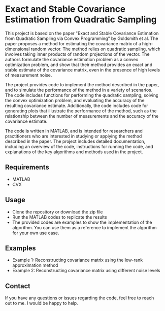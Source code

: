 # Exact and Stable Covariance Estimation from Quadratic Sampling
This project is based on the paper "Exact and Stable Covariance Estimation from Quadratic Sampling via Convex Programming" by Goldsmith et al. The paper proposes a method for estimating the covariance matrix of a high-dimensional random vector. The method relies on quadratic sampling, which involves taking inner products of random projections of the vector. The authors formulate the covariance estimation problem as a convex optimization problem, and show that their method provides an exact and stable estimate of the covariance matrix, even in the presence of high levels of measurement noise.

The project provides code to implement the method described in the paper, and to simulate the performance of the method in a variety of scenarios. The code includes functions for performing the quadratic sampling, solving the convex optimization problem, and evaluating the accuracy of the resulting covariance estimate. Additionally, the code includes code for generating plots that illustrate the performance of the method, such as the relationship between the number of measurements and the accuracy of the covariance estimate.

The code is written in MATLAB, and is intended for researchers and practitioners who are interested in studying or applying the method described in the paper. The project includes detailed documentation, including an overview of the code, instructions for running the code, and explanations of the key algorithms and methods used in the project.

## Requirements
- MATLAB
- CVX

## Usage
- Clone the repository or download the zip file
- Run the MATLAB codes to replicate the results
- The provided codes are examples to show the implementation of the algorithm. You can use them as a reference to implement the algorithm for your own use case.

## Examples
- Example 1: Reconstructing covariance matrix using the low-rank approximation method
- Example 2: Reconstructing covariance matrix using different noise levels 

## Contact
If you have any questions or issues regarding the code, feel free to reach out to me. I would be happy to help.
